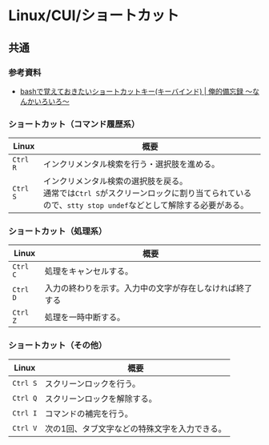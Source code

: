 # Linux/CUI/ショートカット

## 共通

### 参考資料

- [bashで覚えておきたいショートカットキー(キーバインド) | 俺的備忘録 〜なんかいろいろ〜](https://orebibou.com/ja/home/201506/20150629_001/)

### ショートカット（コマンド履歴系）

| Linux    | 概要                                                                                         |
|----------|--------------------------------------------------------------------------------------------|
| `Ctrl R` | インクリメンタル検索を行う・選択肢を進める。                                                                     |
| `Ctrl S` | インクリメンタル検索の選択肢を戻る。<br />通常では`Ctrl S`がスクリーンロックに割り当てられているので、`stty stop undef`などとして解除する必要がある。 |

### ショートカット（処理系）

| Linux    | 概要                           |
|----------|------------------------------|
| `Ctrl C` | 処理をキャンセルする。                  |
| `Ctrl D` | 入力の終わりを示す。入力中の文字が存在しなければ終了する |
| `Ctrl Z` | 処理を一時中断する。                   |

### ショートカット（その他）

| Linux    | 概要                                          |
| -------- | --------------------------------------------- |
| `Ctrl S` | スクリーンロックを行う。                      |
| `Ctrl Q` | スクリーンロックを解除する。                  |
| `Ctrl I` | コマンドの補完を行う。                        |
| `Ctrl V` | 次の1回、タブ文字などの特殊文字を入力できる。 |
